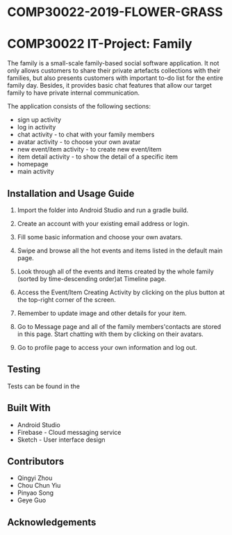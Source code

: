 # COMP30022-2019-FLOWER-GRASS


# COMP30022 IT-Project: Family

The family is a small-scale family-based social software application.
It not only allows customers to share their private artefacts collections with their families, but also presents customers with important to-do list for the entire family day. Besides, it provides basic chat features that allow our target family to have private internal communication.


The application consists of the following sections:

- sign up activity
- log in activity
- chat activity - to chat with your family members
- avatar activity - to choose your own avatar
- new event/item activity - to create new event/item
- item detail activity - to show the detail of a specific item
- homepage
- main activity



## Installation and Usage Guide

1. Import the folder into Android Studio and run a gradle build.

2. Create an account with your existing email address or login.
3. Fill some basic information and choose your own avatars.

4. Swipe and browse all the hot events and items listed in the default main page.

5. Look through all of the events and items created by the whole family (sorted by time-descending order)at Timeline page.

6. Access the Event/Item Creating Activity by clicking on the plus button at the top-right corner of the screen.
7. Remember to update image and other details for your item.

8. Go to Message page and all of the family members'contacts are stored in this page. Start chatting with them by clicking on their avatars.

9. Go to profile page to access your own information and log out.


## Testing
Tests can be found in the 


## Built With
- Android Studio
- Firebase - Cloud messaging service
- Sketch - User interface design

## Contributors

- Qingyi Zhou
- Chou Chun Yiu
- Pinyao Song
- Geye Guo

## Acknowledgements

